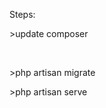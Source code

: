 Steps:
    <P>>update composer</p>   
    <P>>php artisan migrate</P>
    <P>>php artisan serve</P>
